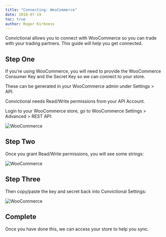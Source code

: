 ```yaml
---
title: "Connecting: WooCommerce"
date: 2018-07-19
toc: true
author: Roger Kirkness
---
```

Convictional allows you to connect with WooCommerce so you can trade with your trading partners. This guide will help you get connected.

## Step One

If you’re using WooCommerce, you will need to provide the WooCommerce Consumer Key and the Secret Key so we can connect to your store.

These can be generated in your WooCommerce admin under Settings > API.

Convictional needs Read/Write permissions from your API Account.

Login to your WooCommerce store, go to WooCommerce Settings > Advanced > REST API:

![WooCommerce](https://github.com/rogerkirkness/convictional-help/blob/master/assets/images/woo-1.png?raw=true)

## Step Two

Once you grant Read/Write permissions, you will see some strings:

![WooCommerce](https://github.com/rogerkirkness/convictional-help/blob/master/assets/images/woo-2.png?raw=true)

## Step Three

Then copy/paste the key and secret back into Convictional Settings:

![WooCommerce](https://github.com/rogerkirkness/convictional-help/blob/master/assets/images/woo-3.png?raw=true)

## Complete

Once you have done this, we can access your store to help you sync.